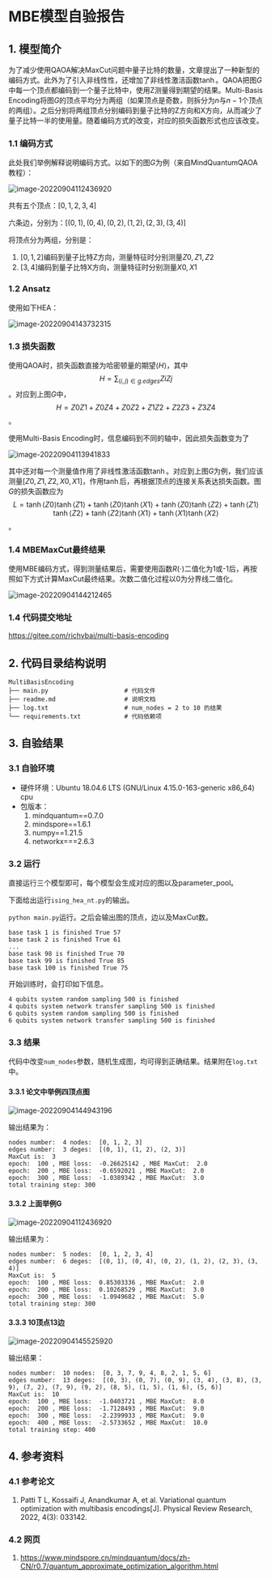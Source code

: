 # MBE模型自验报告

## 1. 模型简介

为了减少使用QAOA解决MaxCut问题中量子比特的数量，文章提出了一种新型的编码方式。此外为了引入非线性性，还增加了非线性激活函数$\tanh$。QAOA把图$G$中每一个顶点都编码到一个量子比特中，使用Z测量得到期望的结果。Multi-Basis Encoding将图$G$的顶点平均分为两组（如果顶点是奇数，则拆分为$n$与$n-1$个顶点的两组）。之后分别将两组顶点分别编码到量子比特的Z方向和X方向，从而减少了量子比特一半的使用量。随着编码方式的改变，对应的损失函数形式也应该改变。

### 1.1 编码方式

此处我们举例解释说明编码方式。以如下的图$G$为例（来自MindQuantumQAOA教程）：

![image-20220904112436920](./readme.assets/image-20220904112436920.png)

共有五个顶点：$[0, 1, 2, 3, 4]$

六条边，分别为：$[(0, 1), (0, 4), (0, 2), (1, 2), (2, 3), (3, 4)]$

将顶点分为两组，分别是：

1. $[0, 1, 2]$编码到量子比特Z方向，测量特征时分别测量$Z0, Z1, Z2$
2. $[3, 4]$编码到量子比特X方向，测量特征时分别测量$X0, X1$

### 1.2 Ansatz

使用如下HEA：

![image-20220904143732315](./readme.assets/image-20220904143732315.png)

### 1.3 损失函数

使用QAOA时，损失函数直接为哈密顿量的期望$\langle H\rangle$，其中$$H=\sum_{(i,j)\in g.edges} ZiZj$$。对应到上图$G$中，$$H = Z0Z1+Z0Z4+Z0Z2+Z1Z2+Z2Z3+Z3Z4$$。

使用Multi-Basis Encoding时，信息编码到不同的轴中，因此损失函数变为了

![image-20220904113941833](./readme.assets/image-20220904113941833.png)

其中还对每一个测量值作用了非线性激活函数$\tanh$。对应到上图$G$为例，我们应该测量$[Z0, Z1, Z2, X0, X1]$，作用$\tanh$后，再根据顶点的连接关系表达损失函数。图$G$的损失函数应为$$L = \tanh\langle Z0 \rangle\tanh\langle Z1 \rangle + \tanh\langle Z0 \rangle\tanh\langle X1 \rangle+\tanh\langle Z0 \rangle\tanh\langle Z2 \rangle+\tanh\langle Z1 \rangle\tanh\langle Z2 \rangle+\tanh\langle Z2 \rangle\tanh\langle X1 \rangle+\tanh\langle X1 \rangle\tanh\langle X2 \rangle$$。

### 1.4 MBEMaxCut最终结果

使用MBE编码方式，得到测量结果后，需要使用函数$R(\cdot)$二值化为1或-1后，再按照如下方式计算MaxCut最终结果。次数二值化过程以0为分界线二值化。

![image-20220904144212465](./readme.assets/image-20220904144212465.png)

### 1.4 代码提交地址

https://gitee.com/richybai/multi-basis-encoding

## 2.   代码目录结构说明

```
MultiBasisEncoding
├──	main.py						# 代码文件
├── readme.md					# 说明文档
├── log.txt						# num_nodes = 2 to 10 的结果
└── requirements.txt			# 代码依赖项
```



## 3.   自验结果

### 3.1 自验环境

- 硬件环境：Ubuntu 18.04.6 LTS (GNU/Linux 4.15.0-163-generic x86_64) cpu
- 包版本：
  1. mindquantum==0.7.0
  2. mindspore==1.6.1
  3. numpy==1.21.5
  4. networkx===2.6.3

### 3.2 运行

直接运行三个模型即可，每个模型会生成对应的图以及parameter_pool。

下面给出运行`ising_hea_nt.py`的输出。

`python main.py`运行。之后会输出图的顶点，边以及MaxCut数。

``` 
base task 1 is finished True 57
base task 2 is finished True 61
...
base task 98 is finished True 70
base task 99 is finished True 85
base task 100 is finished True 75
```

开始训练时，会打印如下信息。

```
4 qubits system random sampling 500 is finished
4 qubits system network transfer sampling 500 is finished
6 qubits system random sampling 500 is finished
6 qubits system network transfer sampling 500 is finished
```

### 3.3 结果

代码中改变`num_nodes`参数，随机生成图，均可得到正确结果。结果附在`log.txt`中。

#### 3.3.1 论文中举例四顶点图

![image-20220904144943196](./readme.assets/image-20220904144943196.png)

输出结果为：

```
nodes number:  4 nodes:  [0, 1, 2, 3]
edges number:  3 deges:  [(0, 1), (1, 2), (2, 3)]
MaxCut is:  3
epoch:  100 , MBE loss:  -0.26625142 , MBE MaxCut:  2.0
epoch:  200 , MBE loss:  -0.6592021 , MBE MaxCut:  2.0
epoch:  300 , MBE loss:  -1.0389342 , MBE MaxCut:  3.0
total training step: 300
```

#### 3.3.2 上面举例G

![image-20220904112436920](./readme.assets/image-20220904112436920.png)

输出结果为：

```
nodes number:  5 nodes:  [0, 1, 2, 3, 4]
edges number:  6 deges:  [(0, 1), (0, 4), (0, 2), (1, 2), (2, 3), (3, 4)]
MaxCut is:  5
epoch:  100 , MBE loss:  0.85303336 , MBE MaxCut:  2.0
epoch:  200 , MBE loss:  0.10268529 , MBE MaxCut:  3.0
epoch:  300 , MBE loss:  -1.0949682 , MBE MaxCut:  5.0
total training step: 300
```

#### 3.3.3 10顶点13边

![image-20220904145525920](./readme.assets/image-20220904145525920.png)

输出结果：

```
nodes number:  10 nodes:  [0, 3, 7, 9, 4, 8, 2, 1, 5, 6]
edges number:  13 deges:  [(0, 3), (0, 7), (0, 9), (3, 4), (3, 8), (3, 9), (7, 2), (7, 9), (9, 2), (8, 5), (1, 5), (1, 6), (5, 6)]
MaxCut is:  10
epoch:  100 , MBE loss:  -1.0403721 , MBE MaxCut:  8.0
epoch:  200 , MBE loss:  -1.7128493 , MBE MaxCut:  9.0
epoch:  300 , MBE loss:  -2.2399933 , MBE MaxCut:  9.0
epoch:  400 , MBE loss:  -2.5733652 , MBE MaxCut:  10.0
total training step: 400
```



## 4.   参考资料

### 4.1 参考论文

1. Patti T L, Kossaifi J, Anandkumar A, et al. Variational quantum optimization with multibasis encodings[J]. Physical Review Research, 2022, 4(3): 033142.

### 4.2 网页

1. https://www.mindspore.cn/mindquantum/docs/zh-CN/r0.7/quantum_approximate_optimization_algorithm.html